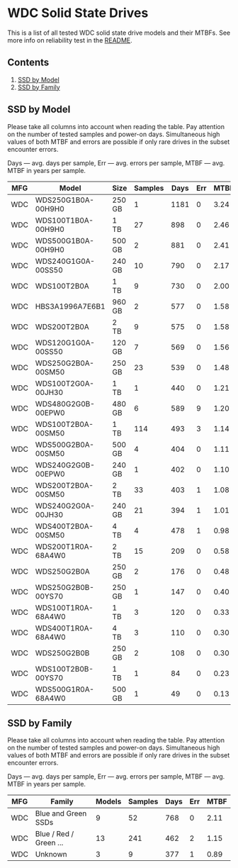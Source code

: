 WDC Solid State Drives
======================

This is a list of all tested WDC solid state drive models and their MTBFs. See
more info on reliability test in the [README](https://github.com/linuxhw/EnterpriseDrive).

Contents
--------

1. [ SSD by Model  ](#ssd-by-model)
2. [ SSD by Family ](#ssd-by-family)

SSD by Model
------------

Please take all columns into account when reading the table. Pay attention on the
number of tested samples and power-on days. Simultaneous high values of both MTBF
and errors are possible if only rare drives in the subset encounter errors.

Days — avg. days per sample,
Err  — avg. errors per sample,
MTBF — avg. MTBF in years per sample.

| MFG       | Model              | Size   | Samples | Days  | Err   | MTBF   |
|-----------|--------------------|--------|---------|-------|-------|--------|
| WDC       | WDS250G1B0A-00H9H0 | 250 GB | 1       | 1181  | 0     | 3.24   |
| WDC       | WDS100T1B0A-00H9H0 | 1 TB   | 27      | 898   | 0     | 2.46   |
| WDC       | WDS500G1B0A-00H9H0 | 500 GB | 2       | 881   | 0     | 2.41   |
| WDC       | WDS240G1G0A-00SS50 | 240 GB | 10      | 790   | 0     | 2.17   |
| WDC       | WDS100T2B0A        | 1 TB   | 9       | 730   | 0     | 2.00   |
| WDC       | HBS3A1996A7E6B1    | 960 GB | 2       | 577   | 0     | 1.58   |
| WDC       | WDS200T2B0A        | 2 TB   | 9       | 575   | 0     | 1.58   |
| WDC       | WDS120G1G0A-00SS50 | 120 GB | 7       | 569   | 0     | 1.56   |
| WDC       | WDS250G2B0A-00SM50 | 250 GB | 23      | 539   | 0     | 1.48   |
| WDC       | WDS100T2G0A-00JH30 | 1 TB   | 1       | 440   | 0     | 1.21   |
| WDC       | WDS480G2G0B-00EPW0 | 480 GB | 6       | 589   | 9     | 1.20   |
| WDC       | WDS100T2B0A-00SM50 | 1 TB   | 114     | 493   | 3     | 1.14   |
| WDC       | WDS500G2B0A-00SM50 | 500 GB | 4       | 404   | 0     | 1.11   |
| WDC       | WDS240G2G0B-00EPW0 | 240 GB | 1       | 402   | 0     | 1.10   |
| WDC       | WDS200T2B0A-00SM50 | 2 TB   | 33      | 403   | 1     | 1.08   |
| WDC       | WDS240G2G0A-00JH30 | 240 GB | 21      | 394   | 1     | 1.01   |
| WDC       | WDS400T2B0A-00SM50 | 4 TB   | 4       | 478   | 1     | 0.98   |
| WDC       | WDS200T1R0A-68A4W0 | 2 TB   | 15      | 209   | 0     | 0.58   |
| WDC       | WDS250G2B0A        | 250 GB | 2       | 176   | 0     | 0.48   |
| WDC       | WDS250G2B0B-00YS70 | 250 GB | 1       | 147   | 0     | 0.40   |
| WDC       | WDS100T1R0A-68A4W0 | 1 TB   | 3       | 120   | 0     | 0.33   |
| WDC       | WDS400T1R0A-68A4W0 | 4 TB   | 3       | 110   | 0     | 0.30   |
| WDC       | WDS250G2B0B        | 250 GB | 2       | 108   | 0     | 0.30   |
| WDC       | WDS100T2B0B-00YS70 | 1 TB   | 1       | 84    | 0     | 0.23   |
| WDC       | WDS500G1R0A-68A4W0 | 500 GB | 1       | 49    | 0     | 0.13   |

SSD by Family
-------------

Please take all columns into account when reading the table. Pay attention on the
number of tested samples and power-on days. Simultaneous high values of both MTBF
and errors are possible if only rare drives in the subset encounter errors.

Days — avg. days per sample,
Err  — avg. errors per sample,
MTBF — avg. MTBF in years per sample.

| MFG       | Family                 | Models | Samples | Days  | Err   | MTBF   |
|-----------|------------------------|--------|---------|-------|-------|--------|
| WDC       | Blue and Green SSDs    | 9      | 52      | 768   | 0     | 2.11   |
| WDC       | Blue / Red / Green ... | 13     | 241     | 462   | 2     | 1.15   |
| WDC       | Unknown                | 3      | 9       | 377   | 1     | 0.89   |
